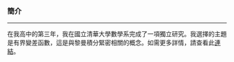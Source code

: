 ### 簡介
--------

在我高中的第三年，我在國立清華大學數學系完成了一項獨立研究。我選擇的主題是有界變差函數，這是與黎曼積分緊密相關的概念。如需更多詳情，請查看此[連結](/docs/bvfunctions.pdf)。